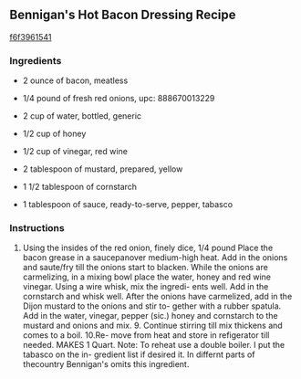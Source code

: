 ## Bennigan's Hot Bacon Dressing Recipe

[f6f3961541](http://cookeatshare.com/recipes/bennigan-s-hot-bacon-dressing-83524)

### Ingredients

 - 2 ounce of bacon, meatless

 - 1/4 pound of fresh red onions, upc: 888670013229

 - 2 cup of water, bottled, generic

 - 1/2 cup of honey

 - 1/2 cup of vinegar, red wine

 - 2 tablespoon of mustard, prepared, yellow

 - 1 1/2 tablespoon of cornstarch

 - 1 tablespoon of sauce, ready-to-serve, pepper, tabasco

### Instructions

1. Using the insides of the red onion, finely dice, 1/4 pound Place the bacon grease in a saucepanover medium-high heat. Add in the onions and saute/fry till the onions start to blacken. While the onions are carmelizing, in a mixing bowl place the water, honey and red wine vinegar. Using a wire whisk, mix the ingredi- ents well. Add in the cornstarch and whisk well. After the onions have carmelized, add in the Dijon mustard to the onions and stir to- gether with a rubber spatula. Add in the water, vinegar, pepper (sic.) honey and cornstarch to the mustard and onions and mix. 9. Continue stirring till mix thickens and comes to a boil. 10.Re- move from heat and store in refigerator till needed. MAKES 1 Quart. Note: To reheat use a double boiler. I put the tabasco on the in- gredient list if desired it. In differnt parts of thecountry Bennigan's omits this ingredient.